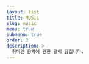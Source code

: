 ```yaml
---
layout: list
title: MUSIC
slug: music
menu: true
submenu: true
order: 3
description: >
  취미인 음악에 관한 글이 담깁니다.
---
```

